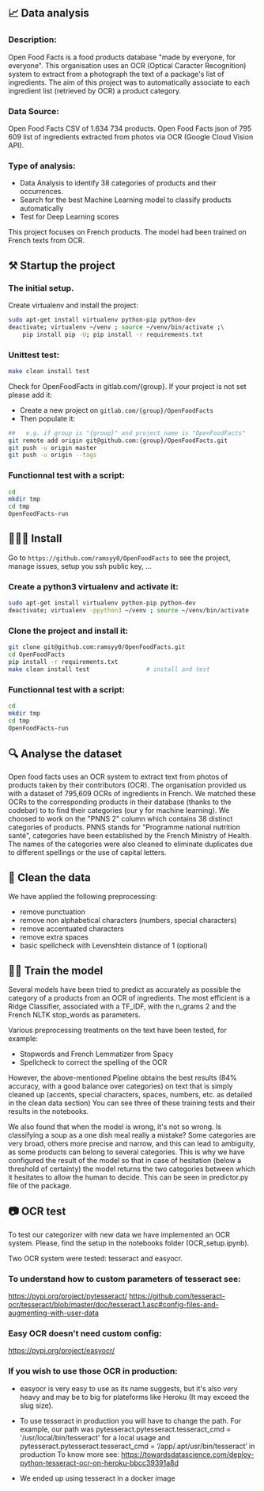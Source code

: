 
## 📈 Data analysis


### Description:
Open Food Facts is a food products database "made by everyone, for everyone".
This organisation uses an OCR (Optical Caracter Recognition) system to extract from a photograph the text of a package's list of ingredients.
The aim of this project was to automatically associate to each ingredient list (retrieved by OCR) a product category.


### Data Source:
Open Food Facts CSV of 1.634 734 products.
Open Food Facts json of 795 609 list of ingredients extracted from photos via OCR (Google Cloud Vision API).

### Type of analysis:
- Data Analysis to identify 38 categories of products and their occurrences.
- Search for the best Machine Learning model to classify products automatically
- Test for Deep Learning scores

This project focuses on French products. The model had been trained on French texts from OCR.

## ⚒ Startup the project

### The initial setup.

Create virtualenv and install the project:
```bash
sudo apt-get install virtualenv python-pip python-dev
deactivate; virtualenv ~/venv ; source ~/venv/bin/activate ;\
    pip install pip -U; pip install -r requirements.txt
```

### Unittest test:
```bash
make clean install test
```

Check for OpenFoodFacts in gitlab.com/{group}.
If your project is not set please add it:

- Create a new project on `gitlab.com/{group}/OpenFoodFacts`
- Then populate it:

```bash
##   e.g. if group is "{group}" and project_name is "OpenFoodFacts"
git remote add origin git@github.com:{group}/OpenFoodFacts.git
git push -u origin master
git push -u origin --tags
```

### Functionnal test with a script:

```bash
cd
mkdir tmp
cd tmp
OpenFoodFacts-run
```

## 👩🏻‍💻 Install

Go to `https://github.com/ramsyy0/OpenFoodFacts` to see the project, manage issues,
setup you ssh public key, ...

### Create a python3 virtualenv and activate it:

```bash
sudo apt-get install virtualenv python-pip python-dev
deactivate; virtualenv -ppython3 ~/venv ; source ~/venv/bin/activate
```

### Clone the project and install it:

```bash
git clone git@github.com:ramsyy0/OpenFoodFacts.git
cd OpenFoodFacts
pip install -r requirements.txt
make clean install test                # install and test
```
### Functionnal test with a script:

```bash
cd
mkdir tmp
cd tmp
OpenFoodFacts-run
````

## 🔍 Analyse the dataset

Open food facts uses an OCR system to extract text from photos of products taken by their contributors (OCR).
The organisation provided us with a dataset of 795,609 OCRs of ingredients in French.
We matched these OCRs to the corresponding products in their database (thanks to the codebar) to to find their categories (our y for machine learning).
We choosed to work on the "PNNS 2" column which contains 38 distinct categories of products. PNNS stands for "Programme national nutrition santé", categories have been established by the French Ministry of Health.
The names of the categories were also cleaned to eliminate duplicates due to different spellings or the use of capital letters.


## 🚿 Clean the data

We have applied the following preprocessing:
- remove punctuation
- remove non alphabetical characters (numbers, special characters)
- remove accentuated characters
- remove extra spaces
- basic spellcheck with Levenshtein distance of 1 (optional)


## 🏋🏻 Train the model

Several models have been tried to predict as accurately as possible the category of a products from an OCR of ingredients.
The most efficient is a Ridge Classifier, associated with a TF_IDF, with the n_grams 2 and the French NLTK stop_words as parameters.

Various preprocessing treatments on the text have been tested, for example:
- Stopwords and French Lemmatizer from Spacy
- Spellcheck to correct the spelling of the OCR

However, the above-mentioned Pipeline obtains the best results (84% accuracy, with a good balance over categories) on text that is simply cleaned up (accents, special characters, spaces, numbers, etc. as detailed in the clean data section)
You can see three of these training tests and their results in the notebooks.

We also found that when the model is wrong, it's not so wrong. Is classifying a soup as a one dish meal really a mistake? Some categories are very broad, others more precise and narrow, and this can lead to ambiguity, as some products can belong to several categories.
This is why we have configured the result of the model so that in case of hesitation (below a threshold of certainty) the model returns the two categories between which it hesitates to allow the human to decide. This can be seen in predictor.py file of the package.

## 📷 OCR test

To test our categorizer with new data we have implemented an OCR system.
Please, find the setup in the notebooks folder (OCR_setup.ipynb).

Two OCR system were tested: tesseract and easyocr.

### To understand how to custom parameters of tesseract see:
https://pypi.org/project/pytesseract/
https://github.com/tesseract-ocr/tesseract/blob/master/doc/tesseract.1.asc#config-files-and-augmenting-with-user-data

### Easy OCR doesn't need custom config:
https://pypi.org/project/easyocr/


### If you wish to use those OCR in production:
- easyocr is very easy to use as its name suggests, but it's also very heavy and may be to big for plateforms like Heroku (It may exceed
  the slug size).

- To use tesseract in production you will have to change the path.
  For example, our path was pytesseract.pytesseract.tesseract_cmd = '/usr/local/bin/tesseract' for a local usage and pytesseract.pytesseract.tesseract_cmd = ‘/app/.apt/usr/bin/tesseract’ in production
  To know more see: https://towardsdatascience.com/deploy-python-tesseract-ocr-on-heroku-bbcc39391a8d

- We ended up using tesseract in a docker image


